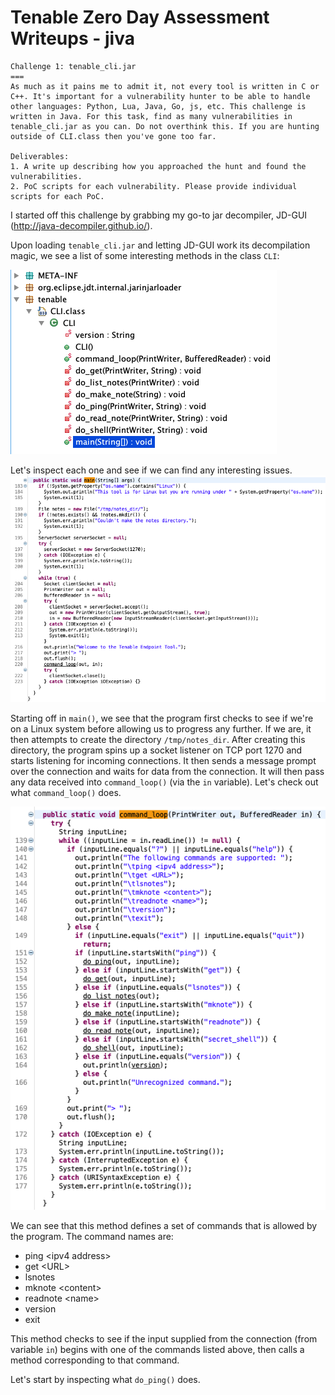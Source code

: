 # Tenable Zero Day Assessment Writeups - jiva

```
Challenge 1: tenable_cli.jar
===
As much as it pains me to admit it, not every tool is written in C or C++. It's important for a vulnerability hunter to be able to handle other languages: Python, Lua, Java, Go, js, etc. This challenge is written in Java. For this task, find as many vulnerabilities in tenable_cli.jar as you can. Do not overthink this. If you are hunting outside of CLI.class then you've gone too far.

Deliverables:
1. A write up describing how you approached the hunt and found the vulnerabilities.
2. PoC scripts for each vulnerability. Please provide individual scripts for each PoC.
```

I started off this challenge by grabbing my go-to jar decompiler, JD-GUI (http://java-decompiler.github.io/).

Upon loading `tenable_cli.jar` and letting JD-GUI work its decompilation magic, we see a list of some interesting methods in the class `CLI`:

![Image](./writeup_images/c1_list_of_methods.png)

Let's inspect each one and see if we can find any interesting issues.
![Image](./writeup_images/c1_main.png)

Starting off in `main()`, we see that the program first checks to see if we're on a Linux system before allowing us to progress any further. If we are, it then attempts to create the directory `/tmp/notes_dir`. After creating this directory, the program spins up a socket listener on TCP port 1270 and starts listening for incoming connections. It then sends a message prompt over the connection and waits for data from the connection. It will then pass any data received into `command_loop()` (via the `in` variable). Let's check out what `command_loop()` does.


![Image](./writeup_images/c1_command_loop.png)

We can see that this method defines a set of commands that is allowed by the program. The command names are:
- ping \<ipv4 address\>
- get \<URL\>
- lsnotes
- mknote \<content\>
- readnote \<name\>
- version
- exit

This method checks to see if the input supplied from the connection (from variable `in`) begins with one of the commands listed above, then calls a method corresponding to that command.

Let's start by inspecting what `do_ping()` does.